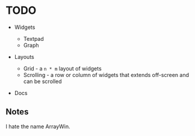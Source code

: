 TODO
====
* Widgets
    * Textpad
    * Graph

* Layouts
    * Grid - a `n * m` layout of widgets
    * Scrolling - a row or column of widgets that extends off-screen and can be scrolled

* Docs

Notes
-----
I hate the name ArrayWin.
